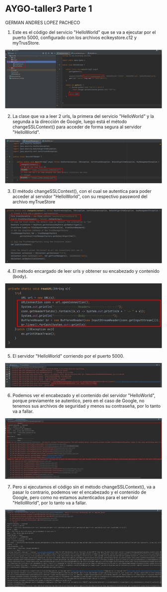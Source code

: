 # AYGO-taller3 Parte 1

GERMAN ANDRES LOPEZ PACHECO

1. Este es el código del servicio "HelloWorld" que se va a ejecutar por el puerto 5000, configurado con los 
   archivos ecikeystore.c12 y myTrusStore.

![ScreenShot](images/1.security_server_hello_world.png)

2. La clase que va a leer 2 urls, la primera del servicio "HelloWorld" y la segunda a la dirección de Google, 
   luego está el método changeSSLContext() para acceder de forma segura al servidor "HelloWorld".

![ScreenShot](images/2.read_url_method.png)

3. El método changeSSLContext(), con el cual se autentica para poder acceder al servidor "HelloWorld", con su 
    respectivo password del archivo myTrueStore

![ScreenShot](images/3.method_read_server_hello_world.png)

4. El método encargado de leer urls y obtener su encabezado y contenido (body).

![ScreenShot](images/4.header_body_method.png)

5. El servidor "HelloWorld" corriendo por el puerto 5000.

![ScreenShot](images/5.hello_world_running.png)

6. Podemos ver el encabezado y el contenido del servidor "HelloWorld", porque previamente se autentico, pero en el caso
   de Google, no tenemos sus archivos de seguridad y menos su contraseña, por lo tanto va a fallar.

![ScreenShot](images/6.hello_world_working_but_google.png)

7. Pero si ejecutamos el código sin el método changeSSLContext(), va a pasar lo contrario, podemos ver el encabezado y el
   contenido de Google, pero como no estamos autenticados para el servidor "HelloWorld", por lo tanto va a fallar.

![ScreenShot](images/7.google_working_but_hello_world.png)